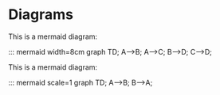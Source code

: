 # Diagrams

This is a mermaid diagram:

::: mermaid width=8cm
    graph TD;
        A-->B;
        A-->C;
        B-->D;
        C-->D;

This is a mermaid diagram:

::: mermaid scale=1
    graph TD;
        A-->B;
        B-->A;
